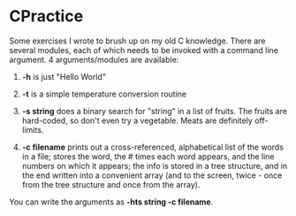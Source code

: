 # CPractice

Some exercises I wrote to brush up on my old C knowledge.  There are several modules, 
each of which needs to be invoked with a command line argument.  4 arguments/modules are 
available:

1) **-h**           is just "Hello World"

2) **-t**           is a simple temperature conversion routine

3) **-s string**    does a binary search for "string" in a list of fruits.  The fruits are 
                hard-coded, so don't even try a vegetable.  Meats are definitely off-limits.
                
4) **-c filename**  prints out a cross-referenced, alphabetical list of the words in a file; 
                stores the word, the # times each word appears, and the line numbers on 
                which it appears; the info is stored in a tree structure, and in the end 
                written into a convenient array (and to the screen, twice - once from the
                tree structure and once from the array).
               
You can write the arguments as **-hts string -c filename**.
